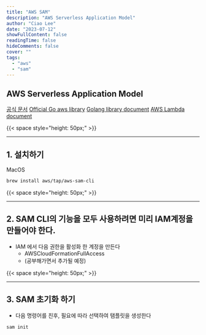 ```yaml
---
title: "AWS SAM"
description: "AWS Serverless Application Model"
author: "Ciao Lee"
date: "2023-07-12"
showFullContent: false
readingTime: false
hideComments: false
cover: ""
tags:
  - "aws"
  - "sam"
---
```


## AWS Serverless Application Model

[공식 문서](https://docs.aws.amazon.com/ko_kr/serverless-application-model/latest/developerguide/what-is-sam.html)
[Official Go aws library](https://github.com/aws/aws-lambda-go)
[Golang library document](https://docs.aws.amazon.com/lambda/latest/dg/lambda-golang.html)
[AWS Lambda document](https://docs.aws.amazon.com/lambda/latest/dg/lambda-golang.html)


{{< space style="height: 50px;" >}}

---

## 1. 설치하기

MacOS

~~~bash
brew install aws/tap/aws-sam-cli
~~~

{{< space style="height: 50px;" >}}

---

## 2. SAM CLI의 기능을 모두 사용하려면 미리 IAM계정을 만들어야 한다.

* IAM 에서 다음 권한을 활성화 한 계정을 만든다
    * AWSCloudFormationFullAccess
    * (공부해가면서 추가될 예정)

{{< space style="height: 50px;" >}}

---

## 3. SAM 초기화 하기

* 다음 명령어를 친후, 필요에 따라 선택하여 탬플릿을 생성한다

~~~bash
sam init
~~~


